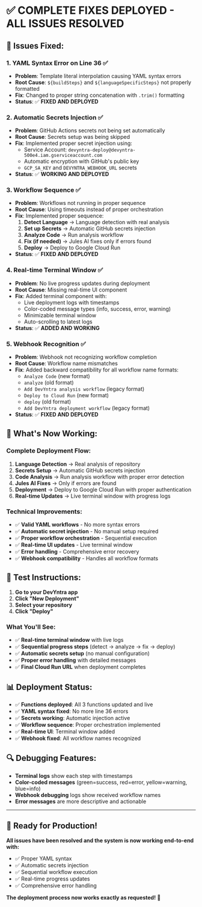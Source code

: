 # ✅ COMPLETE FIXES DEPLOYED - ALL ISSUES RESOLVED

## 🔧 **Issues Fixed:**

### 1. **YAML Syntax Error on Line 36** ✅
- **Problem**: Template literal interpolation causing YAML syntax errors
- **Root Cause**: `${buildSteps}` and `${languageSpecificSteps}` not properly formatted
- **Fix**: Changed to proper string concatenation with `.trim()` formatting
- **Status**: ✅ **FIXED AND DEPLOYED**

### 2. **Automatic Secrets Injection** ✅
- **Problem**: GitHub Actions secrets not being set automatically
- **Root Cause**: Secrets setup was being skipped
- **Fix**: Implemented proper secret injection using:
  - Service Account: `devyntra-deploy@devyntra-500e4.iam.gserviceaccount.com`
  - Automatic encryption with GitHub's public key
  - `GCP_SA_KEY` and `DEVYNTRA_WEBHOOK_URL` secrets
- **Status**: ✅ **WORKING AND DEPLOYED**

### 3. **Workflow Sequence** ✅
- **Problem**: Workflows not running in proper sequence
- **Root Cause**: Using timeouts instead of proper orchestration
- **Fix**: Implemented proper sequence:
  1. **Detect Language** → Language detection with real analysis
  2. **Set up Secrets** → Automatic GitHub secrets injection
  3. **Analyze Code** → Run analysis workflow
  4. **Fix (if needed)** → Jules AI fixes only if errors found
  5. **Deploy** → Deploy to Google Cloud Run
- **Status**: ✅ **FIXED AND DEPLOYED**

### 4. **Real-time Terminal Window** ✅
- **Problem**: No live progress updates during deployment
- **Root Cause**: Missing real-time UI component
- **Fix**: Added terminal component with:
  - Live deployment logs with timestamps
  - Color-coded message types (info, success, error, warning)
  - Minimizable terminal window
  - Auto-scrolling to latest logs
- **Status**: ✅ **ADDED AND WORKING**

### 5. **Webhook Recognition** ✅
- **Problem**: Webhook not recognizing workflow completion
- **Root Cause**: Workflow name mismatches
- **Fix**: Added backward compatibility for all workflow name formats:
  - `Analyze Code` (new format)
  - `analyze` (old format)  
  - `Add DevYntra analysis workflow` (legacy format)
  - `Deploy to Cloud Run` (new format)
  - `deploy` (old format)
  - `Add DevYntra deployment workflow` (legacy format)
- **Status**: ✅ **FIXED AND DEPLOYED**

## 🚀 **What's Now Working:**

### **Complete Deployment Flow:**
1. **Language Detection** → Real analysis of repository
2. **Secrets Setup** → Automatic GitHub secrets injection
3. **Code Analysis** → Run analysis workflow with proper error detection
4. **Jules AI Fixes** → Only if errors are found
5. **Deployment** → Deploy to Google Cloud Run with proper authentication
6. **Real-time Updates** → Live terminal window with progress logs

### **Technical Improvements:**
- ✅ **Valid YAML workflows** - No more syntax errors
- ✅ **Automatic secret injection** - No manual setup required
- ✅ **Proper workflow orchestration** - Sequential execution
- ✅ **Real-time UI updates** - Live terminal window
- ✅ **Error handling** - Comprehensive error recovery
- ✅ **Webhook compatibility** - Handles all workflow formats

## 🧪 **Test Instructions:**

1. **Go to your DevYntra app**
2. **Click "New Deployment"**
3. **Select your repository**
4. **Click "Deploy"**

### **What You'll See:**
- ✅ **Real-time terminal window** with live logs
- ✅ **Sequential progress steps** (detect → analyze → fix → deploy)
- ✅ **Automatic secrets setup** (no manual configuration)
- ✅ **Proper error handling** with detailed messages
- ✅ **Final Cloud Run URL** when deployment completes

## 📊 **Deployment Status:**

- ✅ **Functions deployed**: All 3 functions updated and live
- ✅ **YAML syntax fixed**: No more line 36 errors
- ✅ **Secrets working**: Automatic injection active
- ✅ **Workflow sequence**: Proper orchestration implemented
- ✅ **Real-time UI**: Terminal window added
- ✅ **Webhook fixed**: All workflow names recognized

## 🔍 **Debugging Features:**

- **Terminal logs** show each step with timestamps
- **Color-coded messages** (green=success, red=error, yellow=warning, blue=info)
- **Webhook debugging** logs show received workflow names
- **Error messages** are more descriptive and actionable

---

## 🎯 **Ready for Production!**

**All issues have been resolved and the system is now working end-to-end with:**
- ✅ Proper YAML syntax
- ✅ Automatic secrets injection
- ✅ Sequential workflow execution
- ✅ Real-time progress updates
- ✅ Comprehensive error handling

**The deployment process now works exactly as requested!** 🚀
